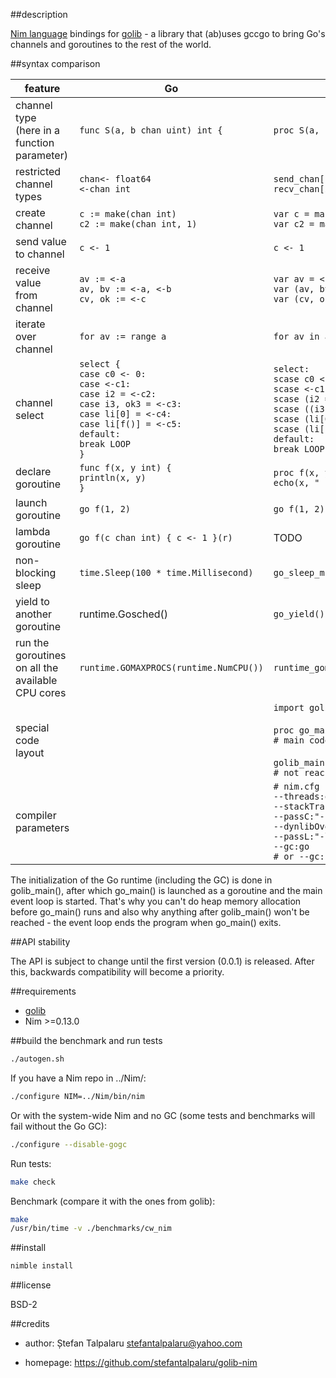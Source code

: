 ##description

[Nim language][1] bindings for [golib][2] - a library that (ab)uses gccgo to bring Go's channels and goroutines to the rest of the world.

##syntax comparison

| feature | Go | Nim |
|---------|----|-----|
| channel type <br> (here in a <br> function <br> parameter) | ``` func S(a, b chan uint) int { ``` | ``` proc S(a, b: chan[uint]): int = ``` |
| restricted <br> channel types | ``` chan<- float64 ``` <br> ``` <-chan int ``` | ```send_chan[float64]``` <br> ```recv_chan[int]``` |
| create channel | ``` c := make(chan int) ``` <br> ``` c2 := make(chan int, 1) ``` | ``` var c = make_chan(int) ``` <br> ``` var c2 = make_chan(int, 1) ``` |
| send value <br> to channel | ``` c <- 1 ``` | ``` c <- 1 ``` |
| receive value <br> from channel | ``` av := <-a ``` <br> ``` av, bv := <-a, <-b ``` <br> ``` cv, ok := <-c ``` | ``` var av = <-a ``` <br> ``` var (av, bv) = (<-a, <-b) ``` <br> ``` var (cv, ok) = <--c ``` |
| iterate <br> over channel | ``` for av := range a ``` | ``` for av in a ``` |
| channel select | ``` select { ``` <br> ``` case c0 <- 0: ``` <br> ``` case <-c1: ``` <br> ``` case i2 = <-c2: ``` <br> ``` case i3, ok3 = <-c3: ``` <br> ``` case li[0] = <-c4: ``` <br> ``` case li[f()] = <-c5: ``` <br> ``` default: ``` <br> ``` break LOOP ``` <br> ``` } ``` | ``` select: ``` <br> ``` scase c0 <- 0: discard ``` <br> ``` scase <-c1: discard ``` <br> ``` scase (i2 = <-c2): discard ``` <br> ``` scase ((i3, ok3) = <--c3): discard ``` <br> ``` scase (li[0] = <-c4): discard ``` <br> ``` scase (li[f()] = <-c5): discard ``` <br> ``` default: ``` <br> ``` break LOOP ``` |
| declare goroutine | ``` func f(x, y int) { ``` <br> ``` println(x, y) ``` <br> ``` } ``` | ``` proc f(x, y: int) {.goroutine.} = ``` <br> ``` echo(x, " ", y) ``` |
| launch goroutine | ``` go f(1, 2) ``` | ``` go f(1, 2) ``` |
| lambda goroutine | ``` go f(c chan int) { c <- 1 }(r) ``` | TODO |
| non-blocking <br> sleep | ``` time.Sleep(100 * time.Millisecond) ``` | ``` go_sleep_ms(100) ``` |
| yield to another <br> goroutine | runtime.Gosched() | ``` go_yield() ``` |
| run the goroutines <br> on all the available <br> CPU cores | ``` runtime.GOMAXPROCS(runtime.NumCPU()) ``` | ``` runtime_gomaxprocsfunc(runtime_ncpu) ``` |
| special code <br> layout | | ``` import golib ``` <br><br> ``` proc go_main() {.gomain.} = ``` <br> ``` # main code here ``` <br><br> ``` golib_main() ``` <br> ``` # not reached ``` |
| compiler <br> parameters | | ``` # nim.cfg ``` <br> ``` --threads:on ``` <br> ``` --stackTrace:off ``` <br> ``` --passC:"--std=gnu99 -fsplit-stack" ``` <br> ``` --dynlibOverride:"go" ``` <br> ``` --passL:"-lgolib -lgo" ``` <br> ``` --gc:go ``` <br> ``` # or --gc:none ``` |

The initialization of the Go runtime (including the GC) is done in golib_main(), after which go_main() is launched as a goroutine and the main event loop is started. That's why you can't do heap memory allocation before go_main() runs and also why anything after golib_main() won't be reached - the event loop ends the program when go_main() exits.

##API stability

The API is subject to change until the first version (0.0.1) is released. After this, backwards compatibility will become a priority.

##requirements

- [golib][2]
- Nim >=0.13.0

##build the benchmark and run tests

```sh
./autogen.sh
```
If you have a Nim repo in ../Nim/:
```sh
./configure NIM=../Nim/bin/nim
```
Or with the system-wide Nim and no GC (some tests and benchmarks will fail without the Go GC):
```sh
./configure --disable-gogc
```
Run tests:
```sh
make check
```
Benchmark (compare it with the ones from golib):
```sh
make
/usr/bin/time -v ./benchmarks/cw_nim
```

##install

```sh
nimble install
```

##license

BSD-2

##credits

- author: Ștefan Talpalaru <stefantalpalaru@yahoo.com>

- homepage: https://github.com/stefantalpalaru/golib-nim


[1]: http://nim-lang.org/
[2]: https://github.com/stefantalpalaru/golib

